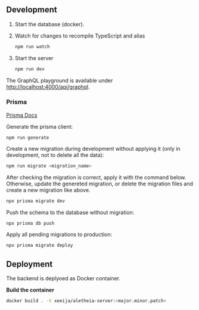 ## Development

1. Start the database (docker).
2. Watch for changes to recompile TypeScript and alias
    ```bash
    npm run watch
    ```

3. Start the server
    ```bash
    npm run dev
    ```

The GraphQL playground is available under [http://localhost:4000/api/graphql](http://localhost:4000/api/graphql).

### Prisma

[Prisma Docs](https://www.prisma.io/docs/)

Generate the prisma client:
```
npm run generate
```

Create a new migration during development without applying it (only in development, not to delete all the data):
```bash
npm run migrate <migration_name>
```

After checking the migration is correct, apply it with the command below.
Otherwise, update the genereted migration, or delete the migration files and create a new migration like above.
```bash
npx prisma migrate dev
```

Push the schema to the database without migration:
```bash
npx prisma db push
```

Apply all pending migrations to production:
```bash
npx prisma migrate deploy
```


## Deployment

The backend is deplyoed as Docker container.

**Build the container**
```bash
docker build . -t xeeija/aletheia-server:<major.minor.patch>
```

<!-- **Run the container**
```
docker run -d -p 4000:4000 --name=aletheia-server --network=aletheia --env-file .env.production --ip 172.18.0.3 xeeija/aletheia-server:latest
``` -->
